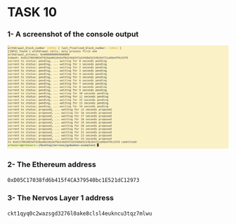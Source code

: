 # TASK 10

### 1- A screenshot of the console output

<img src="https://github.com/orhanors/nervos-hackhaton/blob/master/task10/ss.png" />

### 2- The Ethereum address

```bash
0xD05C17038fd6b415f4CA379540bc1E521dC12973
```

### 3- The Nervos Layer 1 address 

```bash
ckt1qyq0c2wazsgd3276l0ake8clsl4eukncu3tqz7mlwu
```

